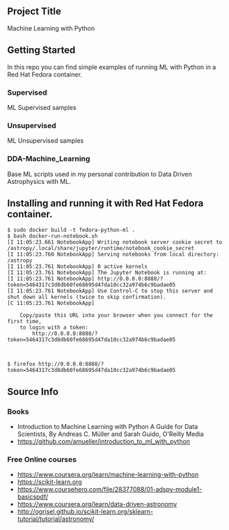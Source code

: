 ## Project Title

Machine Learning with Python

## Getting Started

In this repo you can find simple examples of running ML with Python in a Red Hat Fedora container.

### Supervised
ML Supervised samples

### Unsupervised
ML Unsupervised samples


### DDA-Machine_Learning
Base ML scripts used in my personal contribution to Data Driven Astrophysics with ML. 


## Installing and running it with Red Hat Fedora container.

```
$ sudo docker build -t fedora-python-ml .
$ bash docker-run-notebook.sh
[I 11:05:23.661 NotebookApp] Writing notebook server cookie secret to /astropy/.local/share/jupyter/runtime/notebook_cookie_secret
[I 11:05:23.760 NotebookApp] Serving notebooks from local directory: /astropy
[I 11:05:23.761 NotebookApp] 0 active kernels
[I 11:05:23.761 NotebookApp] The Jupyter Notebook is running at:
[I 11:05:23.761 NotebookApp] http://0.0.0.0:8888/?token=5464317c3d8db60fe68695d47da10cc32a974b6c9badae05
[I 11:05:23.761 NotebookApp] Use Control-C to stop this server and shut down all kernels (twice to skip confirmation).
[C 11:05:23.761 NotebookApp] 
    
    Copy/paste this URL into your browser when you connect for the first time,
    to login with a token:
        http://0.0.0.0:8888/?token=5464317c3d8db60fe68695d47da10cc32a974b6c9badae05



$ firefox http://0.0.0.0:8888/?token=5464317c3d8db60fe68695d47da10cc32a974b6c9badae05

```

## Source Info

### Books

* Introduction to Machine Learning with Python
  A Guide for Data Scientists, By Andreas C. Müller and Sarah Guido, O'Reilly Media
* https://github.com/amueller/introduction_to_ml_with_python

### Free Online courses

* https://www.coursera.org/learn/machine-learning-with-python
* https://scikit-learn.org
* https://www.coursehero.com/file/28377088/01-adspy-module1-basicspdf/
* https://www.coursera.org/learn/data-driven-astronomy
* http://ogrisel.github.io/scikit-learn.org/sklearn-tutorial/tutorial/astronomy/
